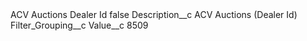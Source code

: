 <?xml version="1.0" encoding="UTF-8"?>
<CustomMetadata xmlns="http://soap.sforce.com/2006/04/metadata" xmlns:xsi="http://www.w3.org/2001/XMLSchema-instance" xmlns:xsd="http://www.w3.org/2001/XMLSchema">
    <label>ACV Auctions Dealer Id</label>
    <protected>false</protected>
    <values>
        <field>Description__c</field>
        <value xsi:type="xsd:string">ACV Auctions (Dealer Id)</value>
    </values>
    <values>
        <field>Filter_Grouping__c</field>
        <value xsi:nil="true"/>
    </values>
    <values>
        <field>Value__c</field>
        <value xsi:type="xsd:string">8509</value>
    </values>
</CustomMetadata>
